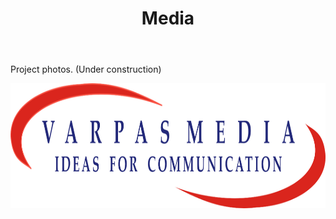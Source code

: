 ﻿---
layout: page
title: Media
permalink: /Media/
---





<p>Project photos. (Under construction)</p>

<img src="images/Logo of Varpas.png" width="900" height="200" alt="">




